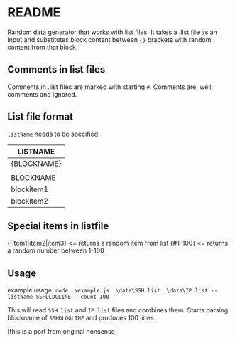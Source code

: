 # README

Random data generator that works with list files. It takes a .list file as an input and substitutes block content between `{}` brackets with random content from that block.

## Comments in list files

Comments in .list files are marked with starting `#`. Comments are, well, comments and ignored.

## List file format

`listName` needs to be specified.

|LISTNAME|
|-------|
|{BLOCKNAME}|
||
|BLOCKNAME|
|blockitem1|
|blockitem2|

## Special items in listfile

{[item1|item2|item3} <= returns a random item from list
{#1-100} <= returns a random number between 1-100

## Usage

example usage: `node .\example.js .\data\SSH.list .\data\IP.list --listName SSHDLOGLINE --count 100`

This will read `SSH.list` and `IP.list` files and combines them. Starts parsing blockname of `SSHDLOGLINE` and produces 100 lines.




[this is a port from original nonsense]
